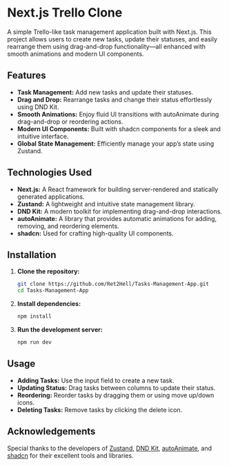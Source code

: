 # Next.js Trello Clone

A simple Trello-like task management application built with Next.js. This project allows users to create new tasks, update their statuses, and easily rearrange them using drag-and-drop functionality—all enhanced with smooth animations and modern UI components.

## Features

- **Task Management:** Add new tasks and update their statuses.
- **Drag and Drop:** Rearrange tasks and change their status effortlessly using DND Kit.
- **Smooth Animations:** Enjoy fluid UI transitions with autoAnimate during drag-and-drop or reordering actions.
- **Modern UI Components:** Built with shadcn components for a sleek and intuitive interface.
- **Global State Management:** Efficiently manage your app’s state using Zustand.

## Technologies Used

- **Next.js:** A React framework for building server-rendered and statically generated applications.
- **Zustand:** A lightweight and intuitive state management library.
- **DND Kit:** A modern toolkit for implementing drag-and-drop interactions.
- **autoAnimate:** A library that provides automatic animations for adding, removing, and reordering elements.
- **shadcn:** Used for crafting high-quality UI components.

## Installation

1. **Clone the repository:**

   ```bash
   git clone https://github.com/Ret2Hell/Tasks-Management-App.git
   cd Tasks-Management-App
   ```

2. **Install dependencies:**

   ```bash
   npm install
   ```

3. **Run the development server:**

   ```bash
   npm run dev
   ```

## Usage

- **Adding Tasks:** Use the input field to create a new task.
- **Updating Status:** Drag tasks between columns to update their status.
- **Reordering:** Reorder tasks by dragging them or using move up/down icons.
- **Deleting Tasks:** Remove tasks by clicking the delete icon.

## Acknowledgements

Special thanks to the developers of [Zustand](https://github.com/pmndrs/zustand), [DND Kit](https://github.com/clauderic/dnd-kit), [autoAnimate](https://github.com/formkit/auto-animate), and [shadcn](https://github.com/shadcn/ui) for their excellent tools and libraries.

